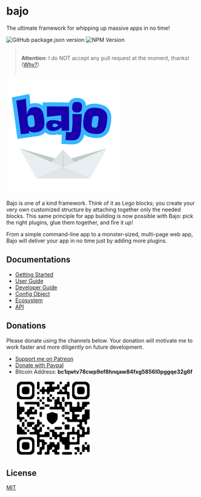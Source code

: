 # bajo

The ultimate framework for whipping up massive apps in no time!

![GitHub package.json version](https://img.shields.io/github/package-json/v/ardhi/bajo) ![NPM Version](https://img.shields.io/npm/v/bajo)

> <br />**Attention**: I do NOT accept any pull request at the moment, thanks! ([Why?](tutorial/00-welcome.md#contribution))<br /><br />

<img src="docs-static/logo.png" width="300" height="300" alt="bajo">

Bajo is one of a kind framework. Think of it as Lego blocks; you create your very own customized structure by attaching together only the needed blocks. This same principle for app building is now possible with Bajo: pick the right plugins, glue them together, and fire it up!

From a simple command-line app to a monster-sized, multi-page web app, Bajo will deliver your app in no time just by adding more plugins.

## Documentations

- [Getting Started](tutorial/01-getting-started.md)
- [User Guide](tutorial/02-user-guide.md)
- [Developer Guide](tutorial/03-dev-guide.md)
- [Config Object](tutorial/04-config.md)
- [Ecosystem](tutorial/05-ecosystem.md)
- [API](https://ardhi.github.io/bajo)

## Donations

Please donate using the channels below. Your donation will motivate me to work faster and more diligently on future development.

- [Support me on Patreon](https://www.patreon.com/bajoframework)
- [Donate with Paypal](https://www.paypal.com/ncp/payment/EWLERL7SCUU64)
- Bitcoin Address: **bc1qwtv78cwp9ef8hnqaw84fxg5856l0pggqe32g6f**
  <p><img alt="bc1qwtv78cwp9ef8hnqaw84fxg5856l0pggqe32g6f" src="docs-static/bitcoin.jpeg" width="200" height="200" /></p>

## License

[MIT](LICENSE)

